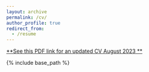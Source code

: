 ```yaml
---
layout: archive
permalink: /cv/
author_profile: true
redirect_from:
  - /resume
---
```


[**See this PDF link for an updated CV August 2023 **](https://github.com/Pulkit-Khandelwal/pulkit-khandelwal.github.io/blob/master/Pulkit_Khandelwal_CV.pdf)

{% include base_path %}
